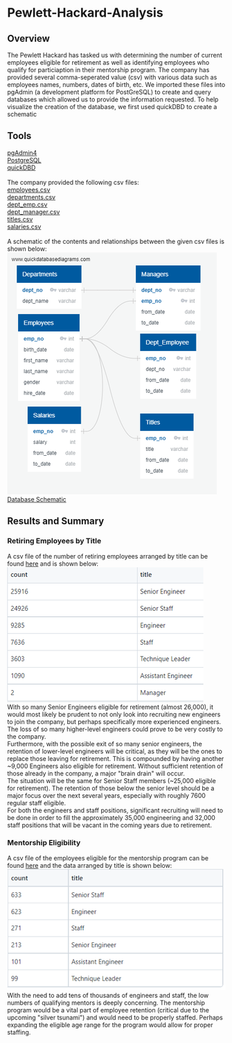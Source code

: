 # Pewlett-Hackard-Analysis
## Overview
The Pewlett Hackard has tasked us with determining the number of current employees eligible for retirement as well as identifying employees who qualify for particiaption in their mentorship program. The company has provided several comma-seperated value (csv) with various data such as employees names, numbers, dates of birth, etc. We imported these files into pgAdmin (a development platform for PostGreSQL) to create and query databases which allowed us to provide the information requested. To help visualize the creation of the database, we first used quickDBD to create a schematic<br />
## Tools
[pgAdmin4](pgadmin.org)<br />
[PostgreSQL](www.postgresql.org)<br />
[quickDBD](https://www.quickdatabasediagrams.com/)<br />
<br />
The company provided the following csv files:<br />
[employees.csv](./Data/employees.csv)<br />
[departments.csv](./Data/departments.csv)<br />
[dept_emp.csv](./Data/dept_emp.csv)<br />
[dept_manager.csv](./Data/dept_manager.csv)<br />
[titles.csv](./Data/titles.csv)<br />
[salaries.csv](./Data/salaries.csv)<br />
<br />
A schematic of the contents and relationships between the given csv files is shown below:
![](EmployeeDB.png)
[Database Schematic](EmployeeDB.png)<br />

## Results and Summary
### Retiring Employees by Title
A csv file of the number of retiring employees arranged by title can be found 
[here](./Data/retiring_titles.csv) and is shown below:
![](./Figures/retiring_titles.PNG) <br />
With so many Senior Engineers eligible for retirement (almost 26,000), it would most likely be prudent to not only look into recruiting new engineers to join the company, but perhaps specifically more experienced engineers.  The loss of so many higher-level engineers could prove to be very costly to the company.<br />
Furthermore, with the possible exit of so many senior engineers, the retention of lower-level engineers will be critical, as they will be the ones to replace those leaving for retirement. This is compounded by having another ~9,000 Engineers also eligible for retirement. Without sufficient retention of those already in the company, a major "brain drain" will occur. <br />
The situation will be the same for Senior Staff members (~25,000 eligible for retirement). The retention of those below the senior level should be a major focus over the next several years, especially with roughly 7600 regular staff eligible.<br />
For both the engineers and staff positions, significant recruiting will need to be done in order to fill the approximately 35,000 engineering and 32,000 staff positions that will be vacant in the coming years due to retirement.<br />

### Mentorship Eligibility
A csv file of the employees eligible for the mentorship program can be found [here](./Data/mentorship_eligibility.csv) and the data arranged by title is shown below:
![](./Figures/mentorship_titles.PNG) <br />
With the need to add tens of thousands of engineers and staff, the low numbers of qualifying mentors is deeply concerning.  The mentorship program would be a vital part of employee retention (critical due to the upcoming "silver tsunami") and would need to be properly staffed. Perhaps expanding the eligible age range for the program would allow for proper staffing.
